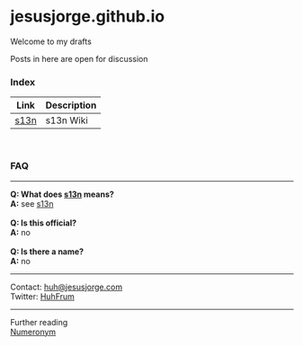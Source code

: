 # jesusjorge.github.io

Welcome to my drafts

Posts in here are open for discussion

### Index

| Link | Description |
| ------ | ------ |
| [s13n](https://github.com/jesusjorge/s13n/wiki) | s13n Wiki |

<br/>

### FAQ
___
**Q: What does [s13n](https://www.acronymfinder.com/Standardization-(S13N).html) means?**<br/>
**A:** see [s13n](https://www.acronymfinder.com/Standardization-(S13N).html)<br/>
<br/>
**Q: Is this official?**<br/>
**A:** no<br/>
<br/>
**Q: Is there a name?**<br/>
**A:** no<br/>

___

Contact: huh@jesusjorge.com<br/>
Twitter: [HuhFrum](https://twitter.com/HuhFrum)

___

Further reading<br/>
[Numeronym](https://en.wikipedia.org/wiki/Numeronym)


